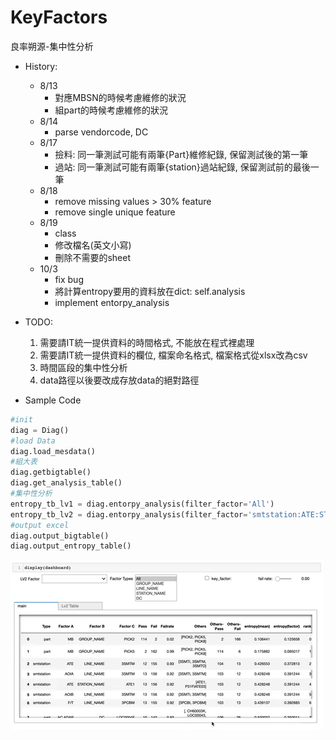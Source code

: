 # KeyFactors
良率朔源-集中性分析

- History:
  - 8/13
    - 對應MBSN的時候考慮維修的狀況
    - 組part的時候考慮維修的狀況
  - 8/14
    - parse vendorcode, DC
  - 8/17
    - 撿料: 同一筆測試可能有兩筆{Part}維修紀錄, 保留測試後的第一筆
    - 過站: 同一筆測試可能有兩筆{station}過站紀錄, 保留測試前的最後一筆
  - 8/18
    - remove missing values > 30% feature
    - remove single unique feature
  - 8/19 
    - class
    - 修改檔名(英文小寫)
    - 刪除不需要的sheet
  - 10/3
    - fix bug
    - 將計算entropy要用的資料放在dict: self.analysis
    - implement entorpy_analysis    


- TODO:
  1. 需要請IT統一提供資料的時間格式, 不能放在程式裡處理
  2. 需要請IT統一提供資料的欄位, 檔案命名格式, 檔案格式從xlsx改為csv
  3. 時間區段的集中性分析
  4. data路徑以後要改成存放data的絕對路徑
  
  
- Sample Code

```python
#init
diag = Diag()
#load Data
diag.load_mesdata()
#組大表
diag.getbigtable()
diag.get_analysis_table()
#集中性分析
entropy_tb_lv1 = diag.entorpy_analysis(filter_factor='All')
entropy_tb_lv2 = diag.entorpy_analysis(filter_factor='smtstation:ATE:STATION_NAME:ATE1')
#output excel
diag.output_bigtable()
diag.output_entropy_table()
```

![image](img/ui.gif)

